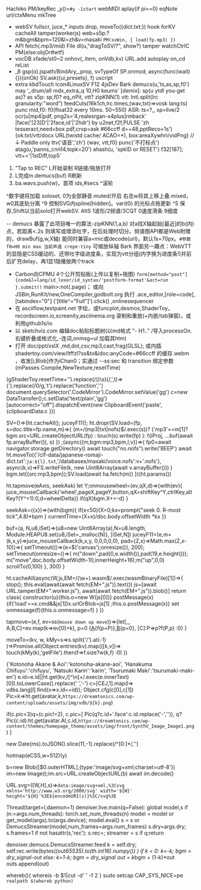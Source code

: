Hachiko
 PM/keyRec _y()=`#y -1start`
 webMIDI aplay(if pi==0)
 eqNote
 url/ctxMenu mkTree
- webSV
  fullscr, juce_* inputs
  drop, moveTo({dict.txt:}) hook forKV
  cacheAll tamper(workerjs)
  web+s5p:?m&bgm&bpm=120&l=zh&v=masaki `PM(svWin, { load(fp.mp3) })`
- API
  fetch(.mp3/mid) File
  dl(u,"dragToSV/?", show?) tamper
  watchCtrlC PM{else:objOr#wtf}
- vocDB
  xfade/st0~2
  onhov(,.item, onVdb,kv)
  URL.add autoplay
  on_cd reList
- _8
  gsp(o).jspath/BindAry,_prop, svTypeOf
  SP.onmod; async(func(wait){})(onOk)
  SV.ask({ui,presets}, f) uscript
- extra
  kbdTouch
  Icon4LinuxSV
  F12 4jsDev
Bark
 demucs(u,'ts,as,sp,f0')  may ',,drum/all mdx_extra_q 10,H0 keums'
   [demix]: sp(u ytdl you-get as)? as
   s5p: sp,f0? eq_nPit, vtt? zipKNN(1)
   vtt: Intl.split(lrc granularity:"word") feedCuts(16k1ch,lrc.times,(wav,txt)=>vosk lang:ts) punc
   mid,f0: f0(float32 every 10ms. 50~550)
   ASR: ts=?,, sp=live/2
 ocr(u|mp4|pdf,
  png2x='4,realesrgan-x4plus|rmback' |face('[23]D'|'2face,id'|'2hdr') by u2net,f2f,PULSE
  'zh tesseract,need=box pdf,crop=ask #66ccff d=+48,pptReco=1s') {ok:txt/vtt/docx  URL(twistd cache/ ACAO=*), box:areaXywhri/vidPng}
 //↓ Paddle only 
 ttv('语音','zh') {wav, vtt,f0}
 punc('不打标点')
 atag(u,'panns_cnn14,topk=20')
 ahash(u, 'spkID or RESET') f32[187]; vtt+='|1stDiff,top5'


1. "Tap to REC" L开始录制 R链接/拖放打开
2. L完成m.demucs(buf) R刷新
3. ba.wavs.push(w)，首项 ids,#secs ^滚轮

^数字键将加载 soloset, 0为全部静音.muted/开启
右击w将其上移上叠.mixed，w0其底轨分离
^9 控制SVG内spline[hidden]。var(t0) 的光标点拖更新
^S 保存,Shift以当前solo打开webSV. AltS 1波形/2频谱/3CQT 0速度滑条 9细度

--
demucs 暴露了此项目唯一的算法-zipKNN(1,a,b) 对a找X轴起始[最近]的b(内)点，若距离<.2s 则填写或增添吐字，在后处理时切分。频谱图API都是Web附赠的，drawBuf(g,w,X轴) 能同时兼容a=mic或decode(url)，默认1s=70px。`#参数f0=H0 min max 当前声道 crepe-tiny` 可缩放纵轴
Bark 界面另一趣点：WebVTT 的显隐是CSS缓动的、还带吐字级进度条，实现为vtt分组(内字换为进度条!)并前后扩充delay，再1显1隐播放两个track


- Carbon向CPMU 4个公开剪贴板(上传以复制+拖图) `form[method="post"]{code&l=lang/id_lexer/id_syntax/'postform-format'&act=run }.submit()` main>:not(.page)； 或向JSBin,RunKit/new,OneCompiler,godbolt.org 执行  .ace_editor,[role=code],[tabindex="0"] ('[title^="Full"]').click() ,onlinesequencer
- 在 asciiflow,textpaint.net 字绘，或funcplot,desmos,ShaderToy，recordscreen.io,screenity,asciinema.org 录制和重放(+内嵌/tab弹窗)，或利用github1s/io
- 以 sketchviz.com 编辑doc粘贴标题树(以md格式 "- H1.." /导入processOn.右键折叠或格式化,-连词,onmsg=ul 加载其htm)
- 打开 doc/ppt/xslX ,md,dot,csv,mp3,cast,frag(GLSL); 或内插 shadertoy.com/view/ltffzl?ss&to&idoc:anyCode=#66ccff 的缓存.webm ，收发[i,Blob]作为iChan0；实通过 --ss:sec 和 transition 绑定参数 (mPasses Compile,NewTexture,resetTime)

(gShaderToy.resetTime+'').replace(/(\)\s){/,',t\)=>{').replace(/0/g,'t').replace('function','')
document.querySelector('.CodeMirror').CodeMirror.setValue('gg')
c=new DataTransfer();c.setData('text/plain','gg')
[autocorrect="off"].dispatchEvent(new ClipboardEvent('paste',{clipboardData:c }))

SV=()=>{ht.cacheAll(); juceyF11();
ht.dropr(SV.load=(fp, s=doc.title=fp.name,m)=>{
  (m=/(mp3|txt|nofs)$/.exec(s))? ('mp3'==m[1]?bgm.src=URL.createObjectURL(fp) : touch(s).write(fp) ):
  f(iProj, ...buf(await fp.arrayBuffer()), s)
})
;(async({m,bgm:mp3,bpm,l,v})=>{
  fp0=await navigator.storage.getDirectory()
  await touch("no.nofs").write('BEEP')
  await ht.moveTo({'/clf-data/japanese-romaji-dict.txt':`ja:${l}.txt`,'/databases/masaki/voice.nofs':v+'.nofs'}, async(k,v)=>FS.writeFile(k, new Uint8Array(await v.arrayBuffer()))
  )
  bgm.let({src:mp3,bpm});SV.load(await ha.fetch(m))
})(ht.params())

ht.tapmove(eAxis, seekAsk)
let Y;onmousewheel=(ev,qX,d)=>{with(ev){
  juce_mouseCallback('wheel',pageX,pageY,button,qX=shiftKey^Y,ctrlKey,altKey?(Y^=1):0,d=wheelDelta)} if(qX)bgm.X+=-d}
}

seekAsk=({x})=>{with(bgm){
  if(x<50){X=0;kx=prompt("seek 0. R-most tick",4.8)*bpm }
  currentTime=(X+x)/doc.body.offsetWidth *kx
}}

buf=(a, N,u8,iSet)=>(u8=new Uint8Array(a),N=u8.length, Module.HEAPU8.set(u8,iSet=_malloc(N)), [iSet,N])
juceyF11=(e,m=(k,x,y)=>juce_mouseCallback(k,x,y, 0,0,0,0,0), pad=(Z,x)=>Math.max(Z,x-10))=>{
  setTimeout(()=>{e=$('canvas');onresize()}, 200); setTimeout(onresize=()=>{
    m("down",pad(0,e.width()),pad(19,e.height())); m("move",doc.body.offsetWidth-10,innerHeight+16);m("up",0,0)
    scrollTo(0,100)
  }, 300)
}

ht.cacheAll(async(W,js,EM=/(\w+)\.wasm$/.exec(wasmBinaryFile)[1])=>{
  stop(); this.eval(await(await fetch(EM+".js")).text())
  js=[await URL.tamper(EM+".worker.js"),
      await(await fetch(EM+".js")).blob()]
  return class{
    constructor(u){this.o=new W(js[0])}
    postMessage(x){if('load'==x.cmd&&js[1])x.urlOrBlob=js[1] ;this.o.postMessage(x)}
    set onmessage(f){this.o.onmessage=f}
  }
})

tapmove=(e,f, ev=ss(`mouse down up move`))=>{let[_, A,B,C]=ev.map(k=>ev[0]+k), p=0
  {[A](P){f(p=P)},[B](){p=0}, [C]:P=>p?f(P,p) :0}
}

moveTo=(kv, w, kMy=s=>s.split('/').at(-1) )=>Promise.all(Object.entries(kv).map(([k,v])=>
  touch(kMy(k),'getFile').then(f=>f.size?w(k,f) :0)
))


{'Kotonoha Akane & Aoi':'kotonoha-akane-aoi', 'Hanakuma Chifuyu':'chifuyu', 'Natsuki Karin':'karin', 'Tsurumaki Maki':'tsurumaki-maki-en'}
e.id=e.id||ht.get(kv,/[^\n]+/.exec(e.innerText)[0]).toLowerCase().replace(' ','-')
c=[CEJ,1].map(l=> vdbs.lang[l].find(x=>x.id==id)); Object.cfg(c[0],c[1])
Pic=k=>ht.get(avatar,k,`https://dreamtonics.com/wp-content/uploads/assets/img/vdb/${k}.png`)

if(c.pic<3)q=(c.pic!=2), c.pic=[
  Pic(q?c.id+'.face':c.id.replace('-','')),
  q?Pic(c.id):ht.get(avatar.AI,c.id,`https://dreamtonics.com/wp-content/themes/homepage_theme/assets/img/front/SynthV_Image_Image1.png`) ]

new Date(ms).toJSON().slice(11,-1).replace(/^[0:]*/,'')

hotmap(eCSS,w=512)(y)

b=new Blob([$0.outerHTML],{type:'image/svg+xml;charset=utf-8'})
im=new Image();im.src=URL.createObjectURL(b)
await im.decode()

URL.svg=([W,H],s)=>`data:image/svg+xml,%3Csvg xmlns='http://www.w3.org/2000/svg' width='${W}' height='${H}'%3E${encodeURI(s)}%3C/svg%3E`

Thread(target=l,daemon=1)
denoiser.live.main(q=False):
global model,s
if (n:=args.num_threads): torch.set_num_threads(n)
model = model or get_model(args).to(args.device); model.eval()
s = s or DemucsStreamer(model,num_frames=args.num_frames)
s.dry=args.dry; s.frames=1
if not hasattr(s,'rec'): s.rec=; streamer = s
if q:return

denoiser.demucs.DemucsStreamer.feed
k = self.dry; self.rec.write(bytes((out*65535).to(th.int16).numpy()) )
if k < 0: k=-k; bgm = dry_signal-out
else: k=1-k; bgm = dry_signal
out = k*bgm + (1-k)*out
outs.append(out)


whereb(){
  whereis -b $1|cut -d' ' -f 2
}
sudo setcap CAP_SYS_NICE=pe `realpath $(whereb python)`